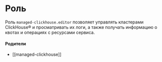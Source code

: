# Роль

Роль `managed-clickhouse.editor` позволяет управлять кластерами ClickHouse® и просматривать их логи, а также получать информацию о квотах и операциях с ресурсами сервиса.


#### Родители

- [[managed-clickhouse]]
